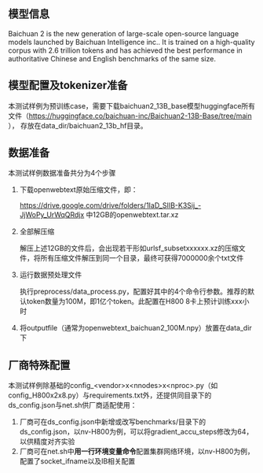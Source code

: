 ## 模型信息

Baichuan 2 is the new generation of large-scale open-source language models launched by Baichuan Intelligence inc.. It is trained on a high-quality corpus with 2.6 trillion tokens and has achieved the best performance in authoritative Chinese and English benchmarks of the same size.

## 模型配置及tokenizer准备

本测试样例为预训练case，需要下载baichuan2\_13B_base模型huggingface所有文件（https://huggingface.co/baichuan-inc/Baichuan2-13B-Base/tree/main ）， 存放在data_dir/baichuan2_13b_hf目录。

## 数据准备

本测试样例数据准备共分为4个步骤

1. 下载openwebtext原始压缩文件，即：

   https://drive.google.com/drive/folders/1IaD_SIIB-K3Sij_-JjWoPy_UrWqQRdjx 中12GB的openwebtext.tar.xz

2. 全部解压缩

   解压上述12GB的文件后，会出现若干形如urlsf_subsetxxxxxx.xz的压缩文件，将所有压缩文件解压到同一个目录，最终可获得7000000余个txt文件

3. 运行数据预处理文件

   执行preprocess/data_process.py，配置好其中的4个命令行参数。推荐的默认token数量为100M，即1亿个token。此配置在H800 8卡上预计训练xxx小时

4. 将outputfile（通常为openwebtext_baichuan2_100M.npy）放置在data_dir下

## 厂商特殊配置

本测试样例除基础的config_\<vendor\>x\<nnodes>x\<nproc\>.py（如config_H800x2x8.py）与requirements.txt外，还提供同目录下的ds_config.json与net.sh供厂商适配使用：

1. 厂商可在ds_config.json中新增或改写benchmarks/目录下的ds_config.json，以nv-H800为例，可以将gradient_accu_steps修改为64，以供精度对齐实验
2. 厂商可在net.sh中**用一行环境变量命令**配置集群网络环境，以nv-H800为例，配置了socket_ifname以及IB相关配置
